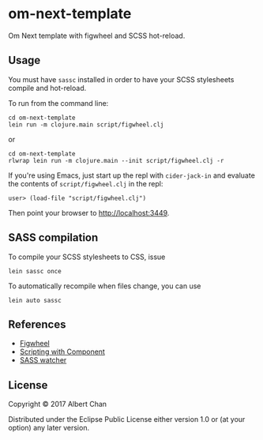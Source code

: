 # om-next-template

Om Next template with figwheel and SCSS hot-reload.

## Usage

You must have `sassc` installed in order to have your SCSS stylesheets
compile and hot-reload.

To run from the command line:

```
cd om-next-template
lein run -m clojure.main script/figwheel.clj
```

or

```
cd om-next-template
rlwrap lein run -m clojure.main --init script/figwheel.clj -r
```

If you're using Emacs, just start up the repl with `cider-jack-in` and evaluate
the contents of `script/figwheel.clj` in the repl:

```
user> (load-file "script/figwheel.clj")
```

Then point your browser to [http://localhost:3449](http://localhost:3449).

## SASS compilation

To compile your SCSS stylesheets to CSS, issue

```
lein sassc once
```

To automatically recompile when files change, you can use

```
lein auto sassc
```

## References
- [Figwheel](https://github.com/bhauman/lein-figwheel)
- [Scripting with Component](https://github.com/bhauman/lein-figwheel#scripting-with-component)
- [SASS watcher](https://github.com/bhauman/lein-figwheel/wiki/SASS-watcher)

## License

Copyright © 2017 Albert Chan

Distributed under the Eclipse Public License either version 1.0 or (at
your option) any later version.
